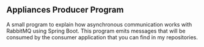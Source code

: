 ## Appliances Producer Program

A small program to explain how asynchronous communication works with RabbitMQ using Spring Boot.
This program emits messages that will be consumed by the consumer application that you can find in my repositories.
